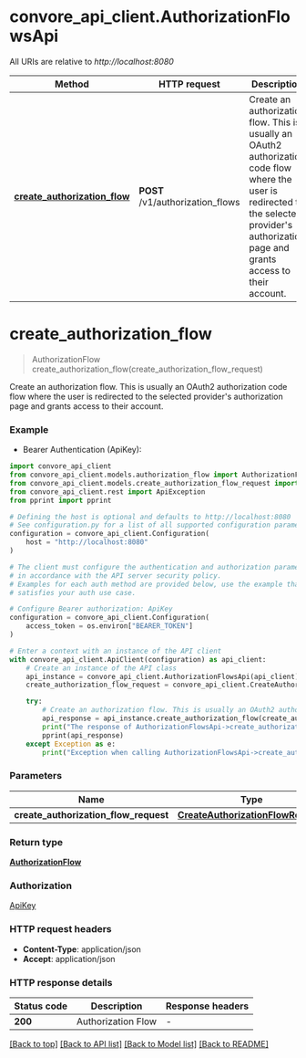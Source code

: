 # convore_api_client.AuthorizationFlowsApi

All URIs are relative to *http://localhost:8080*

Method | HTTP request | Description
------------- | ------------- | -------------
[**create_authorization_flow**](AuthorizationFlowsApi.md#create_authorization_flow) | **POST** /v1/authorization_flows | Create an authorization flow. This is usually an OAuth2 authorization code flow where the user is redirected to the selected provider&#39;s authorization page and grants access to their account.


# **create_authorization_flow**
> AuthorizationFlow create_authorization_flow(create_authorization_flow_request)

Create an authorization flow. This is usually an OAuth2 authorization code flow where the user is redirected to the selected provider's authorization page and grants access to their account.

### Example

* Bearer Authentication (ApiKey):

```python
import convore_api_client
from convore_api_client.models.authorization_flow import AuthorizationFlow
from convore_api_client.models.create_authorization_flow_request import CreateAuthorizationFlowRequest
from convore_api_client.rest import ApiException
from pprint import pprint

# Defining the host is optional and defaults to http://localhost:8080
# See configuration.py for a list of all supported configuration parameters.
configuration = convore_api_client.Configuration(
    host = "http://localhost:8080"
)

# The client must configure the authentication and authorization parameters
# in accordance with the API server security policy.
# Examples for each auth method are provided below, use the example that
# satisfies your auth use case.

# Configure Bearer authorization: ApiKey
configuration = convore_api_client.Configuration(
    access_token = os.environ["BEARER_TOKEN"]
)

# Enter a context with an instance of the API client
with convore_api_client.ApiClient(configuration) as api_client:
    # Create an instance of the API class
    api_instance = convore_api_client.AuthorizationFlowsApi(api_client)
    create_authorization_flow_request = convore_api_client.CreateAuthorizationFlowRequest() # CreateAuthorizationFlowRequest | 

    try:
        # Create an authorization flow. This is usually an OAuth2 authorization code flow where the user is redirected to the selected provider's authorization page and grants access to their account.
        api_response = api_instance.create_authorization_flow(create_authorization_flow_request)
        print("The response of AuthorizationFlowsApi->create_authorization_flow:\n")
        pprint(api_response)
    except Exception as e:
        print("Exception when calling AuthorizationFlowsApi->create_authorization_flow: %s\n" % e)
```



### Parameters


Name | Type | Description  | Notes
------------- | ------------- | ------------- | -------------
 **create_authorization_flow_request** | [**CreateAuthorizationFlowRequest**](CreateAuthorizationFlowRequest.md)|  | 

### Return type

[**AuthorizationFlow**](AuthorizationFlow.md)

### Authorization

[ApiKey](../README.md#ApiKey)

### HTTP request headers

 - **Content-Type**: application/json
 - **Accept**: application/json

### HTTP response details

| Status code | Description | Response headers |
|-------------|-------------|------------------|
**200** | Authorization Flow |  -  |

[[Back to top]](#) [[Back to API list]](../README.md#documentation-for-api-endpoints) [[Back to Model list]](../README.md#documentation-for-models) [[Back to README]](../README.md)

